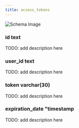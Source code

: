 ```yaml
---
title: access_tokens
---
```



![Schema Image](/img/schema/access_tokens.svg)

### id text
TODO: add description here

### user_id text
TODO: add description here

### token varchar(30)
TODO: add description here

### expiration_date "timestamp
TODO: add description here

